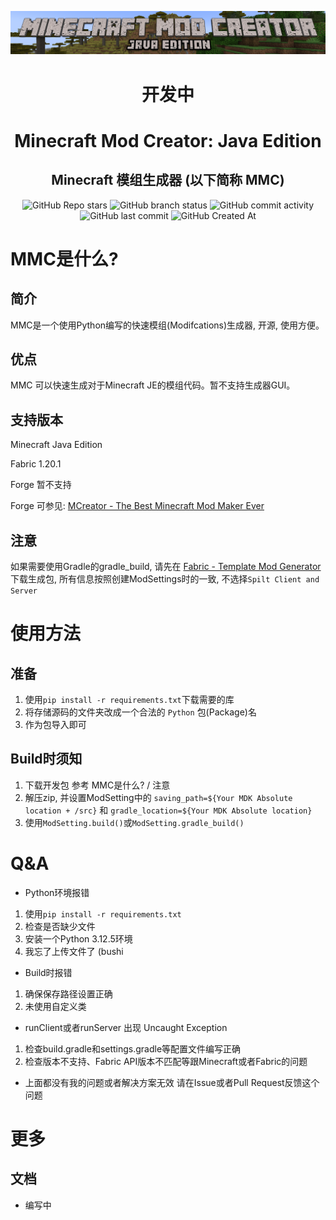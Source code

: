 <div align="center">

![logo](Github-assets/mmc-logo.png)  

# 开发中
# Minecraft Mod Creator: Java Edition
## Minecraft 模组生成器 (以下简称 MMC)

![GitHub Repo stars](https://img.shields.io/github/stars/Nineleven-911/Minecraft-Mod-Creator-JE?style=flat)
![GitHub branch status](https://img.shields.io/github/checks-status/Nineleven-911/Minecraft-Mod-Creator-JE/main)
![GitHub commit activity](https://img.shields.io/github/commit-activity/t/Nineleven-911/Minecraft-Mod-Creator-JE)
![GitHub last commit](https://img.shields.io/github/last-commit/Nineleven-911/Minecraft-Mod-Creator-JE)
![GitHub Created At](https://img.shields.io/github/created-at/Nineleven-911/Minecraft-Mod-Creator-JE)  

</div>

# MMC是什么? 
## 简介
MMC是一个使用Python编写的快速模组(Modifcations)生成器, 开源, 使用方便。
## 优点
MMC 可以快速生成对于Minecraft JE的模组代码。暂不支持生成器GUI。
## 支持版本
Minecraft Java Edition

Fabric 1.20.1

Forge 暂不支持

Forge 可参见:
[MCreator - The Best Minecraft Mod Maker Ever](https://mcreator.net/)
## 注意
如果需要使用Gradle的gradle_build, 请先在
[Fabric - Template Mod Generator](https://fabricmc.net/develop/template/)
下载生成包, 所有信息按照创建ModSettings时的一致, 不选择`Spilt Client and Server`

# 使用方法
## 准备
1. 使用`pip install -r requirements.txt`下载需要的库
2. 将存储源码的文件夹改成一个合法的 `Python` 包(Package)名
3. 作为包导入即可
## Build时须知
1. 下载开发包 参考 MMC是什么? / 注意
2. 解压zip, 并设置ModSetting中的 `saving_path=${Your MDK Absolute location + /src}` 和 `gradle_location=${Your MDK Absolute location}`
3. 使用`ModSetting.build()`或`ModSetting.gradle_build()`

# Q&A

- Python环境报错
1. 使用`pip install -r requirements.txt`
2. 检查是否缺少文件
3. 安装一个Python 3.12.5环境
4. 我忘了上传文件了 (bushi

- Build时报错
1. 确保保存路径设置正确
2. 未使用自定义类

- runClient或者runServer 出现 Uncaught Exception
1. 检查build.gradle和settings.gradle等配置文件编写正确
2. 检查版本不支持、Fabric API版本不匹配等跟Minecraft或者Fabric的问题

- 上面都没有我的问题或者解决方案无效
  请在Issue或者Pull Request反馈这个问题

# 更多
## 文档
- 编写中
